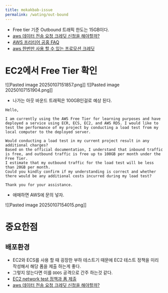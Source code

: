 ```yaml
---
title: mokakbab-issue
permalink: /wating/out-bound
---
```


- Free tier 기준 Outbound 트래픽 한도는 15GB이다.
- [aws 데이터 전송 요청 크레딧 신청을 해야할까?](https://aws.amazon.com/ko/blogs/korea/free-data-transfer-out-to-internet-when-moving-out-of-aws/) 
- [AWS 프리티어 공홈 FAQ](https://aws.amazon.com/ko/free/free-tier-faqs/?p=ft&z=subnav&loc=5&sc_channel=sm&sc_campaign=Support&sc_publisher=REDDIT&sc_country=global&sc_geo=GLOBAL&sc_outcome=AWS%20Support&sc_content=Support&trk=Support&linkId=242286059#Regions) 
- [aws 한번만 사용 할 수 있는 프로모션 크레딧](https://aws.amazon.com/ko/awscredits/) 

# EC2에서 Free Tier 확인

![[Pasted image 20250107151857.png]]
![[Pasted image 20250107151904.png]]

- 나가는 아웃 바운드 트래픽은 100GB인걸로 예상 된다.

```
Hello,

I am currently using the AWS Free Tier for learning purposes and have deployed a service using ECR, ECS, EC2, and AWS RDS. I would like to test the performance of my project by conducting a load test from my local computer to the deployed server.

Would conducting a load test in my current project result in any additional charges?
Based on the official documentation, I understand that inbound traffic is free, and outbound traffic is free up to 100GB per month under the Free Tier.
I estimate that my outbound traffic for the load test will be less than 20GB per month.
Could you kindly confirm if my understanding is correct and whether there would be any additional costs incurred during my load test?

Thank you for your assistance.
```

- 애매하면 AWS에 문의 넣자.

![[Pasted image 20250107154015.png]]


# 중요한점

## 배포환경

- EC2와 ECS를 사용 할 때 굉장한 부하 테스트기 때문에 EC2 테스트 정책을 미리 작성해서 해당 폼을 제출 하는게 좋다.
- 그렇지 않는다면 이를 `DDOS` 공격으로 간주 하는것 같다.
- [EC2 network test 정책과 폼 제출](https://aws.amazon.com/ko/ec2/testing/) 
- [aws 데이터 전송 요청 크레딧 신청을 해야할까?](https://aws.amazon.com/ko/blogs/korea/free-data-transfer-out-to-internet-when-moving-out-of-aws/) 

